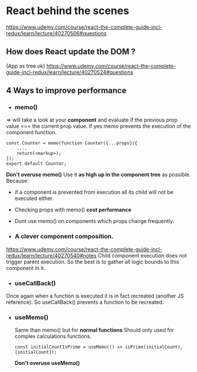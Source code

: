 # React behind the scenes

https://www.udemy.com/course/react-the-complete-guide-incl-redux/learn/lecture/40270506#questions

## How does React update the DOM ?

(App as tree ok)
https://www.udemy.com/course/react-the-complete-guide-incl-redux/learn/lecture/40270524#questions

## 4 Ways to improve performance

- ### memo()

=> will take a look at your **component** and evaluate if the previous prop value === the current prop value. If yes memo prevents the execution of the component function.

```
const Counter = memo(function Counter({...props}){
    ....
    return(<markup>);
});
export default Counter;
```

**Don't overuse memo()**
Use it **as high up in the component tree** as possible.
Because:

- if a component is prevented from execution all its child will not be executed either.
- Checking props with memo() **cost performance**
- Dont use memo() on components which props change frequently.

- ### A clever component composition.

https://www.udemy.com/course/react-the-complete-guide-incl-redux/learn/lecture/40270540#notes
Child component execution does not trigger parent execution.
So the best is to gather all logic bounds to this component in it.

- ### useCallBack()

Once again when a function is executed it is in fact recreated (another JS reference).
So useCallBack() prevents a function to be recreated.

- ### useMemo()
  Same than memo() but for **normal functions**
  Should only used for complex calculations functions.
  ```
  const initialCountIsPrime = useMemo(() => isPrime(initialCount), [initialCount]);
  ```
  **Don't overuse useMemo()**
